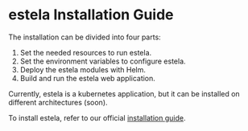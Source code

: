 # estela Installation Guide

The installation can be divided into four parts:

1. Set the needed resources to run estela.
2. Set the environment variables to configure estela.
3. Deploy the estela modules with Helm.
4. Build and run the estela web application.

Currently, estela is a kubernetes application, but it can be installed on different 
architectures (soon).

To install estela, refer to our official 
[installation guide](https://estela.bitmaker.la/docs/estela/installation/main-guide.html).
